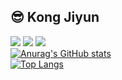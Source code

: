 ## 😎 Kong Jiyun

<a href="https://chunshikkong.tistory.com/manage/previewSubscriptionButton.php?hideSubscriptionButton=0&type=" target="_blank"><img src="https://img.shields.io/badge/Blog-22acfa?style=flat-square&logo=Blogger&logoColor=white"/></a>
<a href="mailto:12201682@inha.edu" target="_blank"><img src="https://img.shields.io/badge/Gmail-EA4335?style=flat-square&logo=Gmail&logoColor=white"/></a>
<a href="https://github.com/jiyun-kong" target="_blank"><img src="https://img.shields.io/badge/Github-000000?style=flat-square&logo=GitHub&logoColor=white"/></a>
<br>
[![Anurag's GitHub stats](https://github-readme-stats.vercel.app/api?username=jiyun-kong)](https://github.com/anuraghazra/github-readme-stats)
<br>
[![Top Langs](https://github-readme-stats.vercel.app/api/top-langs/?username=jiyun-kong&layout=compact&theme=tokyonight&langs_count=2)](https://github.com/anuraghazra/github-readme-stats)

